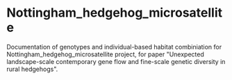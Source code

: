 # Nottingham_hedgehog_microsatellite
Documentation of genotypes and individual-based habitat combiniation for Nottingham_hedgehog_microsatellite project, for paper "Unexpected landscape-scale contemporary gene flow and fine-scale genetic diversity in rural hedgehogs".
